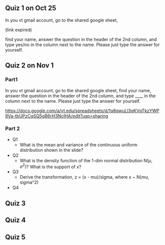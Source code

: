 
## Quiz 1 on Oct 25

In you vt gmail account, go to the shared google sheet, 

(link expired)

find your name, answer the question in the header of the 2nd column, and type yes/no in the column next to the name. Please just type the answer for yourself.

## Quiz 2 on Nov 1

### Part1 
In you vt gmail account, go to the shared google sheet, find your name, answer the question in the header of the 2nd column, and type ____ in the column next to the name. Please just type the answer for yourself.

https://docs.google.com/a/vt.edu/spreadsheets/d/1q8qwuLl3qKVpTkzYWP9Va-tbUPzCqSQ5gB6rH3NcIHA/edit?usp=sharing

### Part 2

- Q1
  - What is the mean and variance of the continuous uniform distribution shown in the slide?
- Q2
  - What is the density function of the 1-dim normal distribution N($\mu$, $\sigma^2$)? What is the support of x?
- Q3
  - Derive the transformation, z = (x - mu)/sigma, where x ~ N(mu, sigma^2)
- Q4

## Quiz 3

## Quiz 4

## Quiz 5


